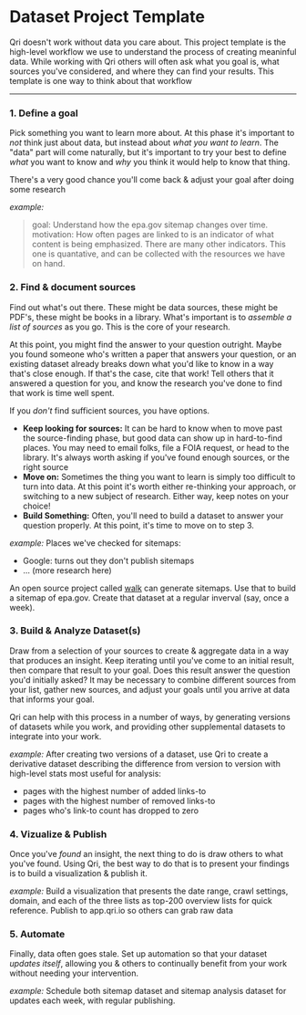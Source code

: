 # Dataset Project Template

Qri doesn't work without data you care about. This project template is the high-level workflow we use to understand the process of creating meaninful data. While working with Qri others will often ask what you goal is, what sources you've considered, and where they can find your results. This template is one way to think about that workflow

** **

### 1. Define a goal
Pick something you want to learn more about. At this phase it's important to _not_ think just about data, but instead about _what you want to learn_. The "data" part will come naturally, but it's important to try your best to define _what_ you want to know and _why_ you think it would help to know that thing.

There's a very good chance you'll come back & adjust your goal after doing some research

_example:_ 
> goal: Understand how the epa.gov sitemap changes over time.
> motivation: How often pages are linked to is an indicator of what content is being emphasized. There are many other indicators. This one is quantative, and can be collected with the resources we have on hand.

### 2. Find & document sources
Find out what's out there. These might be data sources, these might be PDF's, these might be books in a library. What's important is to _assemble a list of sources_ as you go. This is the core of your research.

At this point, you might find the answer to your question outright. Maybe you found someone who's written a paper that answers your question, or an existing dataset already breaks down what you'd like to know in a way that's close enough. If that's the case, cite that work! Tell others that it answered a question for you, and know the research you've done to find that work is time well spent.

If you _don't_ find sufficient sources, you have options.
* **Keep looking for sources:** It can be hard to know when to move past the source-finding phase, but good data can show up in hard-to-find places. You may need to email folks, file a FOIA request, or head to the library. It's always worth asking if you've found enough sources, or the right source
* **Move on:** Sometimes the thing you want to learn is simply too difficult to turn into data. At this point it's worth either re-thinking your approach, or switching to a new subject of research. Either way, keep notes on your choice!
* **Build Something:** Often, you'll need to build a dataset to answer your question properly. At this point, it's time to move on to step 3.


_example:_
Places we've checked for sitemaps:
* Google: turns out they don't publish sitemaps
* ... (more research here)

An open source project called [walk](https://github.com/qri-io/walk) can generate sitemaps. Use that to build a sitemap of epa.gov. Create that dataset at a regular inverval (say, once a week).


### 3. Build & Analyze Dataset(s)
Draw from a selection of your sources to create & aggregate data in a way that produces an insight. Keep iterating until you've come to an initial result, then compare that result to your goal. Does this result answer the question you'd initially asked? It may be necessary to combine different sources from your list, gather new sources, and adjust your goals until you arrive at data that informs your goal.

Qri can help with this process in a number of ways, by generating versions of datasets while you work, and providing other supplemental datasets to integrate into your work.

_example:_
After creating two versions of a dataset, use Qri to create a derivative dataset describing the difference from version to version with high-level stats most useful for analysis:
* pages with the highest number of added links-to
* pages with the highest number of removed links-to
* pages who's link-to count has dropped to zero


### 4. Vizualize & Publish
Once you've _found_ an insight, the next thing to do is draw others to what you've found. Using Qri, the best way to do that is to present your findings is to build a visualization & publish it.

_example:_
Build a visualization that presents the date range, crawl settings, domain, and each of the three lists as top-200 overview lists for quick reference. Publish to app.qri.io so others can grab raw data


### 5. Automate
Finally, data often goes stale. Set up automation so that your dataset _updates itself_, allowing you & others to continually benefit from your work without needing your intervention.

_example:_
Schedule both sitemap dataset and sitemap analysis dataset for updates each week, with regular publishing.